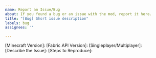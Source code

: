 ```yaml
---
name: Report an Issue/Bug
about: If you found a bug or an issue with the mod, report it here.
title: "[Bug] Short issue description"
labels: bug
assignees: ''

---
```


[Minecraft Version]: 
[Fabric API Version]: 
[Singleplayer/Multiplayer]: 
[Describe the Issue]: 
[Steps to Reproduce]:
